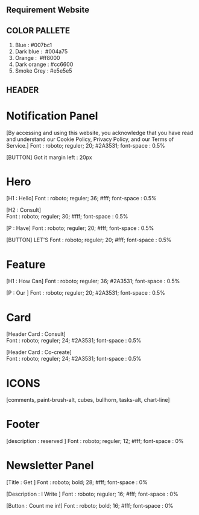 ## Requirement Website 

## COLOR PALLETE
1. Blue         :  #007bc1
2. Dark blue    : ​ #004a75
3. Orange       : ​ #ff8000
4. Dark orange  :  #cc6600
5. Smoke Grey   :  #e5e5e5

## HEADER 

# Notification Panel 
[By accessing and using this website, you acknowledge that you have read and
understand our Cookie Policy, Privacy Policy, and our Terms of Service.]
Font : roboto; reguler; 20; #2A3531; font-space : 0.5%

[BUTTON] Got it
margin left :  20px 

# Hero
[H1 : Hello] 
Font : roboto; reguler; 36; #fff; font-space : 0.5%

[H2 : Consult]     
Font : roboto; reguler; 30; #fff; font-space : 0.5%
 
[P : Have] 
Font : roboto; reguler; 20; #fff; font-space : 0.5%

[BUTTON] LET'S 
Font : roboto; reguler; 20; #fff; font-space : 0.5%

# Feature
[H1 : How Can]
Font : roboto; reguler; 36; #2A3531; font-space : 0.5%

[P : Our ] 
Font : roboto; reguler; 20; #2A3531; font-space : 0.5%

# Card
[Header Card : Consult]  
Font : roboto; reguler; 24; #2A3531; font-space : 0.5%

[Header Card : Co-create]  
Font : roboto; reguler; 24; #2A3531; font-space : 0.5%

# ICONS
[comments, paint-brush-alt, cubes,  bullhorn, tasks-alt, chart-line]


# Footer
[description : reserved ]
Font : roboto; reguler; 12; #fff;  font-space : 0%

  
# Newsletter Panel
[Title : Get ]
Font : roboto; bold; 28; #fff; font-space : 0%

[Description : I Write ]
Font : roboto; reguler; 16; #fff; font-space : 0%

[Button :  Count me in!]
Font : roboto; bold; 16; #fff; font-space : 0%